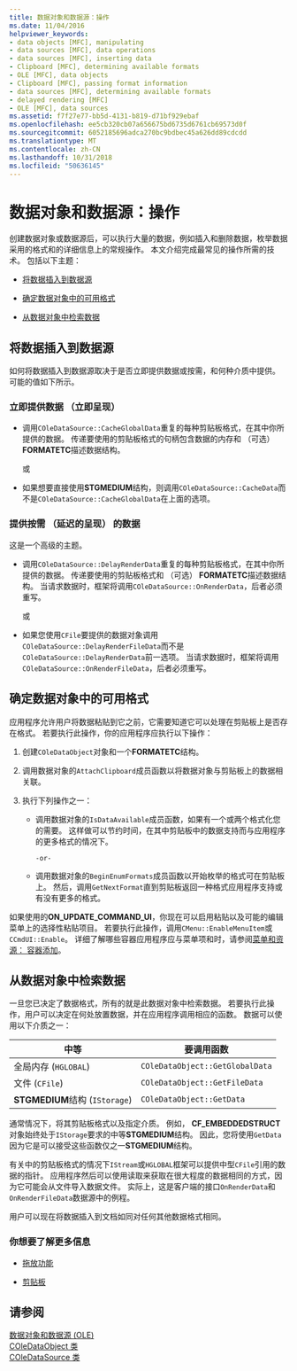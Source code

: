 ```yaml
---
title: 数据对象和数据源：操作
ms.date: 11/04/2016
helpviewer_keywords:
- data objects [MFC], manipulating
- data sources [MFC], data operations
- data sources [MFC], inserting data
- Clipboard [MFC], determining available formats
- OLE [MFC], data objects
- Clipboard [MFC], passing format information
- data sources [MFC], determining available formats
- delayed rendering [MFC]
- OLE [MFC], data sources
ms.assetid: f7f27e77-bb5d-4131-b819-d71bf929ebaf
ms.openlocfilehash: ee5cb320cb07a656675bd6735d6761cb69573d0f
ms.sourcegitcommit: 6052185696adca270bc9bdbec45a626dd89cdcdd
ms.translationtype: MT
ms.contentlocale: zh-CN
ms.lasthandoff: 10/31/2018
ms.locfileid: "50636145"
---
```

# <a name="data-objects-and-data-sources-manipulation"></a>数据对象和数据源：操作

创建数据对象或数据源后，可以执行大量的数据，例如插入和删除数据，枚举数据采用的格式和的详细信息上的常规操作。 本文介绍完成最常见的操作所需的技术。 包括以下主题：

- [将数据插入到数据源](#_core_inserting_data_into_a_data_source)

- [确定数据对象中的可用格式](#_core_determining_the_formats_available_in_a_data_object)

- [从数据对象中检索数据](#_core_retrieving_data_from_a_data_object)

##  <a name="_core_inserting_data_into_a_data_source"></a> 将数据插入到数据源

如何将数据插入到数据源取决于是否立即提供数据或按需，和何种介质中提供。 可能的值如下所示。

### <a name="supplying-data-immediately-immediate-rendering"></a>立即提供数据 （立即呈现）

- 调用`COleDataSource::CacheGlobalData`重复的每种剪贴板格式，在其中你所提供的数据。 传递要使用的剪贴板格式的句柄包含数据的内存和 （可选） **FORMATETC**描述数据结构。

     或

- 如果想要直接使用**STGMEDIUM**结构，则调用`COleDataSource::CacheData`而不是`COleDataSource::CacheGlobalData`在上面的选项。

### <a name="supplying-data-on-demand-delayed-rendering"></a>提供按需 （延迟的呈现） 的数据

这是一个高级的主题。

- 调用`COleDataSource::DelayRenderData`重复的每种剪贴板格式，在其中你所提供的数据。 传递要使用的剪贴板格式和 （可选） **FORMATETC**描述数据结构。 当请求数据时，框架将调用`COleDataSource::OnRenderData`，后者必须重写。

     或

- 如果您使用`CFile`要提供的数据对象调用`COleDataSource::DelayRenderFileData`而不是`COleDataSource::DelayRenderData`前一选项。 当请求数据时，框架将调用`COleDataSource::OnRenderFileData`，后者必须重写。

##  <a name="_core_determining_the_formats_available_in_a_data_object"></a> 确定数据对象中的可用格式

应用程序允许用户将数据粘贴到它之前，它需要知道它可以处理在剪贴板上是否存在格式。 若要执行此操作，你的应用程序应执行以下操作：

1. 创建`COleDataObject`对象和一个**FORMATETC**结构。

1. 调用数据对象的`AttachClipboard`成员函数以将数据对象与剪贴板上的数据相关联。

1. 执行下列操作之一：

   - 调用数据对象的`IsDataAvailable`成员函数，如果有一个或两个格式化您的需要。 这样做可以节约时间，在其中剪贴板中的数据支持而与应用程序的更多格式的情况下。

         -or-

   - 调用数据对象的`BeginEnumFormats`成员函数以开始枚举的格式可在剪贴板上。 然后，调用`GetNextFormat`直到剪贴板返回一种格式应用程序支持或有没有更多的格式。

如果使用的**ON_UPDATE_COMMAND_UI**，你现在可以启用粘贴以及可能的编辑菜单上的选择性粘贴项目。 若要执行此操作，调用`CMenu::EnableMenuItem`或`CCmdUI::Enable`。 详细了解哪些容器应用程序应与菜单项和时，请参阅[菜单和资源： 容器添加](../mfc/menus-and-resources-container-additions.md)。

##  <a name="_core_retrieving_data_from_a_data_object"></a> 从数据对象中检索数据

一旦您已决定了数据格式，所有的就是此数据对象中检索数据。 若要执行此操作，用户可以决定在何处放置数据，并在应用程序调用相应的函数。 数据可以使用以下介质之一：

|中等|要调用函数|
|------------|----------------------|
|全局内存 (`HGLOBAL`)|`COleDataObject::GetGlobalData`|
|文件 (`CFile`)|`COleDataObject::GetFileData`|
|**STGMEDIUM**结构 (`IStorage`)|`COleDataObject::GetData`|

通常情况下，将其剪贴板格式以及指定介质。 例如， **CF_EMBEDDEDSTRUCT**对象始终处于`IStorage`要求的中等**STGMEDIUM**结构。 因此，您将使用`GetData`因为它是可以接受这些函数仅之一**STGMEDIUM**结构。

有关中的剪贴板格式的情况下`IStream`或`HGLOBAL`框架可以提供中型`CFile`引用的数据的指针。 应用程序然后可以使用读取来获取在很大程度的数据相同的方式，因为它可能会从文件导入数据文件。 实际上，这是客户端的接口`OnRenderData`和`OnRenderFileData`数据源中的例程。

用户可以现在将数据插入到文档如同对任何其他数据格式相同。

### <a name="what-do-you-want-to-know-more-about"></a>你想要了解更多信息

- [拖放功能](../mfc/drag-and-drop-ole.md)

- [剪贴板](../mfc/clipboard.md)

## <a name="see-also"></a>请参阅

[数据对象和数据源 (OLE)](../mfc/data-objects-and-data-sources-ole.md)<br/>
[COleDataObject 类](../mfc/reference/coledataobject-class.md)<br/>
[COleDataSource 类](../mfc/reference/coledatasource-class.md)
